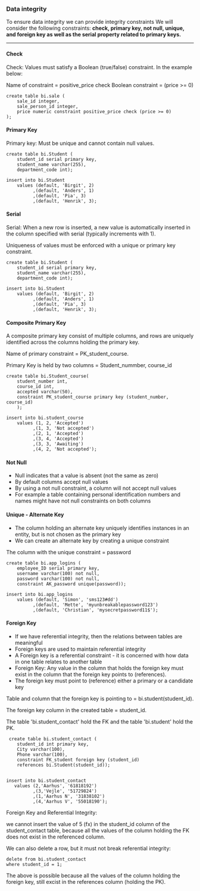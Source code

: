 ### Data integrity
To ensure data integrity we can provide integrity constraints
We will consider the following constraints: **check, primary key, not null, unique, and foreign key as well as the serial property related to primary keys.**
___
#### Check 
Check: Values must satisfy a Boolean (true/false) constraint.
In the example below:

Name of constraint = positive_price check
Boolean constraint = (price >= 0) 

```
create table bi.sale (
    sale_id integer,
    sale_person_id integer,
    price numeric constraint positive_price check (price >= 0) 
);
```

#### Primary Key
Primary key: Must be unique and cannot contain null values.
```
create table bi.Student (
	student_id serial primary key,
	student_name varchar(255),
	department_code int);

insert into bi.Student
	values (default, 'Birgit', 2)
		  ,(default, 'Anders', 1)
		  ,(default, 'Pia', 3)
		  ,(default, 'Henrik', 3);
```

#### Serial 
Serial: When a new row is inserted, a new value is automatically inserted in the column specified with serial (typically increments with 1).

Uniqueness of values must be enforced with a unique or primary key constraint.
```
create table bi.Student (
	student_id serial primary key,
	student_name varchar(255),
	department_code int);

insert into bi.Student
	values (default, 'Birgit', 2)
		  ,(default, 'Anders', 1)
		  ,(default, 'Pia', 3)
		  ,(default, 'Henrik', 3);
```

#### Composite Primary Key
A composite primary key consist of multiple columns, and rows are uniquely identified across the columns holding the primary key.

Name of primary constraint = PK_student_course.

Primary Key is held by two columns = Student_nummber, course_id 
```
create table bi.Student_course(
	student_number int,
	course_id int,
	accepted varchar(50),
	constraint PK_student_course primary key (student_number, course_id)
	);

insert into bi.student_course
	values (1, 2, 'Accepted')
		  ,(1, 3, 'Not accepted')
		  ,(2, 1, 'Accepted')
		  ,(3, 4, 'Accepted')
		  ,(3, 3, 'Awaiting')
		  ,(4, 2, 'Not accepted');
```

#### Not Null
- Null indicates that a value is absent (not the same as zero)
- By default columns accept null values
- By using a not null constraint, a column will not accept null values
- For example a table containing personal identification numbers and names might have not null constraints on both columns

#### Unique - Alternate Key
- The column holding an alternate key uniquely identifies instances in an entity, but is not chosen as the primary key
- We can create an alternate key by creating a unique constraint

The column with the unique constraint = password
```
create table bi.app_logins (
	employee_ID serial primary key,
	username varchar(100) not null,
	password varchar(100) not null,
	constraint AK_password unique(password));

insert into bi.app_logins
	values (default, 'Simon', 'sms123#dd')
          ,(default, 'Mette', 'myunbreakablepassword123')
          ,(default, 'Christian', 'mysecretpassword11$');
```

#### Foreign Key
- If we have referential integrity, then the relations between tables are meaningful 
- Foreign keys are used to maintain referential integrity
- A Foreign key is a referential constraint - it is concerned with how data in one table relates to another table
- Foreign Key: Any value in the column that holds the foreign key must exist in the column that the foreign key points to (references).
- The foreign key must point to (reference) either a primary or a candidate key

Table and column that the foreign key is pointing to = bi.student(student_id).

The foreign key column in the created table = student_id.

The table 'bi.student_contact' hold the FK and the table 'bi.student' hold the PK. 
```
 create table bi.student_contact (
	student_id int primary key,
	City varchar(100),
	Phone varchar(100),
	constraint FK_student foreign key (student_id)
	references bi.Student(student_id));


insert into bi.student_contact
   values (2,'Aarhus', '61818192')
       	  ,(3,'Vejle', '51729824')
	      ,(1,'Aarhus N', '31838102')
	      ,(4,'Aarhus V', '55018190'); 
```
Foreign Key and Referential Integrity: 

we cannot insert the value of 5 (fx) in the student_id column of the student_contact table, because all the values of the column holding the FK does not exist in the referenced column. 

We can also delete a row, but it must not break referential integrity:
```
delete from bi.student_contact
where student_id = 1;
```
The above is possible because all the values of the column holding the foreign key, still excist in the references column (holding the PK). 








